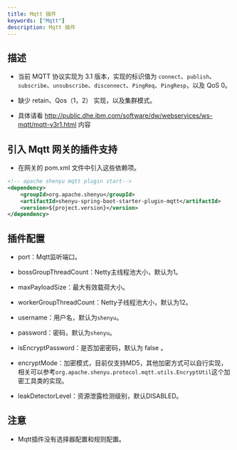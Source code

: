 ```yaml
---
title: Mqtt 插件
keywords: ["Mqtt"]
description: Mqtt 插件
---
```


## 描述

* 当前 MQTT 协议实现为 3.1 版本，实现的标识值为 `connect`、`publish`、`subscribe`、`unsubscribe`、`disconnect`、`PingReq`、`PingResp`，以及 QoS 0。
  
* 缺少 retain、Qos（1，2） 实现，以及集群模式。

* 具体请看 http://public.dhe.ibm.com/software/dw/webservices/ws-mqtt/mqtt-v3r1.html 内容

## 引入 Mqtt 网关的插件支持

* 在网关的 pom.xml 文件中引入这些依赖项。

```xml
<!-- apache shenyu mqtt plugin start-->
<dependency>
    <groupId>org.apache.shenyu</groupId>
    <artifactId>shenyu-spring-boot-starter-plugin-mqtt</artifactId>
    <version>${project.version}</version>
</dependency>
```

## 插件配置

* port：Mqtt监听端口。

* bossGroupThreadCount：Netty主线程池大小，默认为1。

* maxPayloadSize：最大有效载荷大小。

* workerGroupThreadCount：Netty子线程池大小，默认为12。

* username：用户名，默认为`shenyu`。

* password：密码，默认为`shenyu`。

* isEncryptPassword：是否加密密码，默认为 false 。

* encryptMode：加密模式，目前仅支持MD5，其他加密方式可以自行实现，相关可以参考`org.apache.shenyu.protocol.mqtt.utils.EncryptUtil`这个加密工具类的实现。

* leakDetectorLevel：资源泄露检测级别，默认DISABLED。

## 注意

* Mqtt插件没有选择器配置和规则配置。

